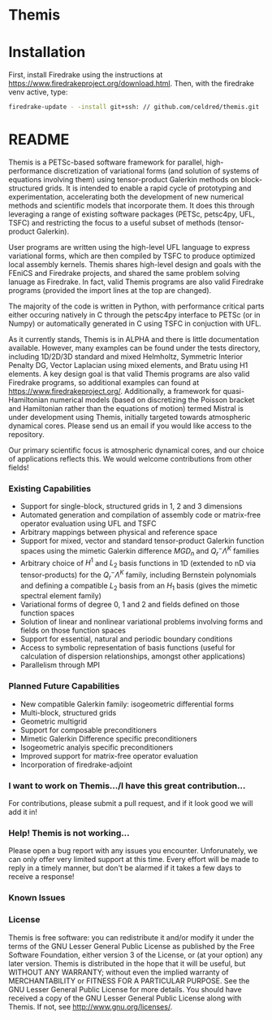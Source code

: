 # Themis

# Installation

First, install Firedrake using the instructions at https://www.firedrakeproject.org/download.html. Then, with the firedrake venv active, type:

```bash
firedrake-update - -install git+ssh: // github.com/celdred/themis.git
```

# README #

Themis is a PETSc-based software framework for parallel, high-performance discretization of variational forms (and solution of systems of equations involving them) using tensor-product Galerkin methods on block-structured grids. It is intended to enable a rapid cycle of prototyping and experimentation, accelerating both the development of new numerical methods and scientific models that incorporate them. It does this through leveraging a range of existing software packages (PETSc, petsc4py, UFL, TSFC) and restricting the focus to a useful subset of methods (tensor-product Galerkin). 

User programs are written using the high-level UFL language to express variational forms, which are then compiled by TSFC to produce optimized local assembly kernels. Themis shares high-level design and goals with the FEniCS and Firedrake projects, and shared the same problem solving lanuage as Firedrake. In fact, valid Themis programs are also valid Firedrake programs (provided the import lines at the top are changed).

The majority of the code is written in Python, with performance critical parts either occuring natively in C through the petsc4py interface to PETSc (or in Numpy) or automatically generated in C using TSFC in conjuction with UFL.

As it currently stands, Themis is in ALPHA and there is little documentation available. However, many examples can be found under the tests directory, including 1D/2D/3D standard and mixed Helmholtz, Symmetric Interior Penalty DG, Vector Laplacian using mixed elements, and Bratu using H1 elements. A key design goal is that valid Themis programs are also valid Firedrake programs, so additional examples can found at https://www.firedrakeproject.org/. Additionally, a framework for quasi-Hamiltonian numerical models (based on discretizing the Poisson bracket and Hamiltonian rather than the equations of motion) termed Mistral is under development using Themis, initially targeted towards atmospheric dynamical cores. Please send us an email if you would like access to the repository.

Our primary scientific focus is atmospheric dynamical cores, and our choice of applications reflects this. We would welcome contributions from other fields!

### Existing Capabilities ###
    
* Support for single-block, structured grids in 1, 2 and 3 dimensions
* Automated generation and compilation of assembly code or matrix-free operator evaluation using UFL and TSFC
* Arbitrary mappings between physical and reference space
* Support for mixed, vector and standard tensor-product Galerkin function spaces using the mimetic Galerkin difference $MGD_n$ and $Q_r^- \Lambda^K$ families 
* Arbitrary choice of $H^1$ and $L_2$ basis functions in 1D (extended to nD via tensor-products) for the $Q_r^- \Lambda^K$ family, including Bernstein polynomials and defining a compatible $L_2$ basis from an $H_1$ basis (gives the mimetic spectral element family)
* Variational forms of degree 0, 1 and 2 and fields defined on those function spaces
* Solution of linear and nonlinear variational problems involving forms and fields on those function spaces
* Support for essential, natural and periodic boundary conditions
* Access to symbolic representation of basis functions (useful for calculation of dispersion relationships, amongst other applications)
* Parallelism through MPI

### Planned Future Capabilities ###

* New compatible Galerkin family: isogeometric differential forms
* Multi-block, structured grids
* Geometric multigrid
* Support for composable preconditioners
* Mimetic Galerkin Difference specific preconditioners
* Isogeometric analyis specific preconditioners
* Improved support for matrix-free operator evaluation
* Incorporation of firedrake-adjoint

### I want to work on Themis.../I have this great contribution... ###

For contributions, please submit a pull request, and if it look good we will add it in!

### Help! Themis is not working... ###

Please open a bug report with any issues you encounter. Unforunately, we can only offer very limited support at this time. Every effort will be made to reply in a timely manner, but don't be alarmed if it takes a few days to receive a response! 

### Known Issues ###

### License ###
Themis is free software: you can redistribute it and/or modify it under the terms of the GNU Lesser General Public License as published by the Free Software Foundation, either version 3 of the License, or (at your option) any later version.
Themis is distributed in the hope that it will be useful, but WITHOUT ANY WARRANTY; without even the implied warranty of MERCHANTABILITY or FITNESS FOR A PARTICULAR PURPOSE. See the GNU Lesser General Public License for more details.
You should have received a copy of the GNU Lesser General Public License along with Themis. If not, see <http://www.gnu.org/licenses/>.

